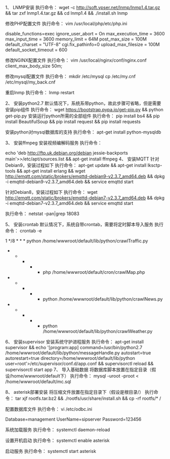 1、	LNMP安装
执行命令：
wget -c http://soft.vpser.net/lnmp/lnmp1.4.tar.gz && tar zxf lnmp1.4.tar.gz && cd lnmp1.4 && ./install.sh lnmp


修改PHP配置文件
执行命令：
vim /usr/local/php/etc/php.ini

disable_functions=exec
ignore_user_abort = On
max_execution_time = 3600
max_input_time = 3600
memory_limit = 64M
post_max_size = 100M
default_charset = "UTF-8"
cgi.fix_pathinfo=0
upload_max_filesize = 100M
default_socket_timeout = 600

修改NGINX配置文件
执行命令：
vim /usr/local/nginx/conf/nginx.conf
client_max_body_size 50m;

修改mysql配置文件
执行命令：
mkdir /etc/mysql
cp /etc/my.cnf /etc/mysql/my_back.cnf

重启lnmp
执行命令：
lnmp restart

2、	安装python2.7
默认情况下，系统系带python，故此步骤可省略，但是需要安装pip组件
执行命令：
wget https://bootstrap.pypa.io/get-pip.py && python get-pip.py
安装运行python所需的全部组件
执行命令：
pip install bs4 && pip install BeautifulSoup && pip install request && pip install requests
 
安装python对mysql数据库的支持
执行命令：
apt-get install python-mysqldb

3、	安装ffmpeg
安装视频编解码服务
执行命令：

echo 'deb http://ftp.uk.debian.org/debian jessie-backports main'>>/etc/apt/sources.list && apt-get install ffmpeg
4、	安装MQTT
针对Debian9，安装过程如下
执行命令：
apt-get update && apt-get install lksctp-tools && apt-get install erlang && wget http://emqtt.com/static/brokers/emqttd-debian9-v2.3.7_amd64.deb && dpkg -i emqttd-debian9-v2.3.7_amd64.deb && service emqttd start

针对Debian8，安装过程如下
执行命令：
wget http://emqtt.com/static/brokers/emqttd-debian7-v2.3.7_amd64.deb && dpkg -i emqttd-debian7-v2.3.7_amd64.deb && service emqttd start

执行命令：
netstat -pan|grep 18083

5、	安装crontab
默认情况下，系统自带crontab，需要将定时脚本导入服务
执行命令：
crontab -e

1 */8 * * *  python /home/wwwroot/default/lib/python/crawlTraffic.py
* * * * * php /home/wwwroot/default/cron/crawlMap.php
* * * * * python /home/wwwroot/default/lib/python/crawlNews.py
* * * * * python /home/wwwroot/default/lib/python/crawlWeather.py

6、	安装supervisor
安装系统守护进程服务
执行命令：
apt-get install supervisor && echo '[program:app]
command=/usr/bin/python2.7 /home/wwwroot/default/lib/python/messageHandle.py
autostart=true
autorestart=true
directory=/home/wwwroot/default/lib/python
user=root'>/etc/supervisor/conf.d/app.conf && supervisorctl reload && supervisorctl start app
7、	导入基础数据
将数据库脚本放置在指定目录（假设/home/wwwroot/default下）
执行命令：
mysql -uroot -proot <  /home/wwwroot/default/mc.sql


8、	asterisk部署安装
将压缩文件放置在指定目录下（假设是根目录/）
执行命令：
tar xjf rootfs.tar.bz2 && ./rootfs/usr/share/install.sh && cp -rf rootfs/* /

配置数据库文件
执行命令：
vi /etc/odbc.ini 

Database=management 
UserName=sipserver 
Password=123456


系统加载服务
执行命令：
systemctl daemon-reload

设置开机启动
执行命令：
systemctl enable asterisk
 
启动服务
执行命令：
systemctl start asterisk


